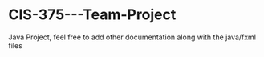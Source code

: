 # CIS-375---Team-Project
Java Project, feel free to add other documentation along with the java/fxml files
